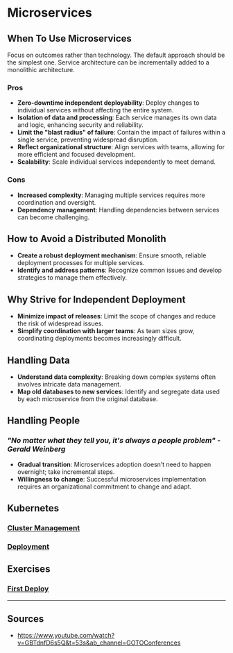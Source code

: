 # Microservices

## When To Use Microservices

Focus on outcomes rather than technology. The default approach should be the simplest one. Service architecture can be incrementally added to a monolithic architecture.

### Pros

- **Zero-downtime independent deployability**: Deploy changes to individual services without affecting the entire system.
- **Isolation of data and processing**: Each service manages its own data and logic, enhancing security and reliability.
- **Limit the "blast radius" of failure**: Contain the impact of failures within a single service, preventing widespread disruption.
- **Reflect organizational structure**: Align services with teams, allowing for more efficient and focused development.
- **Scalability**: Scale individual services independently to meet demand.

### Cons

- **Increased complexity**: Managing multiple services requires more coordination and oversight.
- **Dependency management**: Handling dependencies between services can become challenging.

## How to Avoid a Distributed Monolith

- **Create a robust deployment mechanism**: Ensure smooth, reliable deployment processes for multiple services.
- **Identify and address patterns**: Recognize common issues and develop strategies to manage them effectively.

## Why Strive for Independent Deployment

- **Minimize impact of releases**: Limit the scope of changes and reduce the risk of widespread issues.
- **Simplify coordination with larger teams**: As team sizes grow, coordinating deployments becomes increasingly difficult.

## Handling Data

- **Understand data complexity**: Breaking down complex systems often involves intricate data management.
- **Map old databases to new services**: Identify and segregate data used by each microservice from the original database.

## Handling People

### *"No matter what they tell you, it's always a people problem" - Gerald Weinberg*

- **Gradual transition**: Microservices adoption doesn’t need to happen overnight; take incremental steps.
- **Willingness to change**: Successful microservices implementation requires an organizational commitment to change and adapt.

## Kubernetes

### [Cluster Management](ClusterManagement.md)

### [Deployment](Deployment.md)

## Exercises

### [First Deploy](exercises/1.01/README.md)

---

## Sources

- <https://www.youtube.com/watch?v=GBTdnfD6s5Q&t=53s&ab_channel=GOTOConferences>
